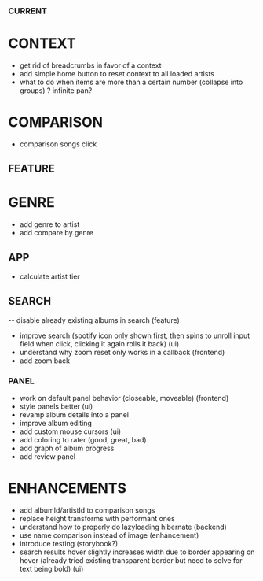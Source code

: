 ### CURRENT 
 # CONTEXT
 - get rid of breadcrumbs in favor of a context
 - add simple home button to reset context to all loaded artists
 - what to do when items are more than a certain number (collapse into groups) ? infinite pan?  
 # COMPARISON
 - comparison songs click

 


## FEATURE
  # GENRE
  - add genre to artist
  - add compare by genre
## APP
- calculate artist tier

## SEARCH
-- disable already existing albums in search (feature)
- improve search (spotify icon only shown first, then spins to unroll input field when click, clicking it again rolls it back) (ui)
- understand why zoom reset only works in a callback (frontend)
- add zoom back 

### PANEL
- work on default panel behavior (closeable, moveable) (frontend)
- style panels better (ui)
- revamp album details into a panel
- improve album editing
- add custom mouse cursors (ui) 
- add coloring to rater (good, great, bad) 
- add graph of album progress
- add review panel

# ENHANCEMENTS
- add albumId/artistId to comparison songs 
- replace height transforms with performant ones  
- understand how to properly do lazyloading hibernate (backend)
- use name comparison instead of image (enhancement) 
- introduce testing (storybook?)
- search results hover slightly increases width due to border appearing on hover (already tried existing transparent border but need to solve for text being bold)  (ui)  
